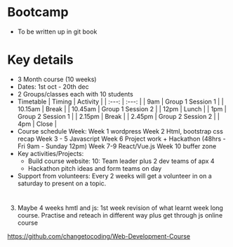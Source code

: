 # Bootcamp
- To be written up in git book

# Key details
- 3 Month course (10 weeks)
- Dates: 1st oct - 20th dec
- 2 Groups/classes each with 10 students
- Timetable
| Timing | Activity |
| :---: | :---: | 
| 9am     | Group 1 Session 1 |
| 10.15am | Break |
| 10.45am | Group 1 Session 2 |
| 12pm    | Lunch |
| 1pm     | Group 2 Session 1 |
| 2.15pm  | Break |
| 2.45pm  | Group 2 Session 2 |
| 4pm     | Close |
- Course schedule
Week:
Week 1 wordpress
Week 2 Html, bootstrap css recap
Week 3 - 5 Javascript
Week 6 Project work + Hackathon (48hrs - Fri 9am - Sunday 12pm)
Week 7-9  React/Vue.js
Week 10 buffer zone
- Key activities/Projects:
  - Build course website: 10: Team leader plus 2 dev teams of apx 4
  - Hackathon pitch ideas and form teams on day
- Support from volunteers: Every 2 weeks will get a volunteer in on a saturday to present on a topic.






# 

3. Maybe 4 weeks hmtl and js:
1st week revision of what learnt week long course. Practise and reteach in different way plus get through js online course



https://github.com/changetocoding/Web-Development-Course
